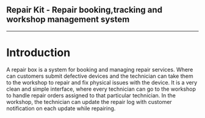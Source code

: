 ## Repair Kit - Repair booking,tracking and workshop management system

<hr>

# Introduction

A repair box is a system for booking and managing repair services. Where can customers submit defective devices and the technician can take them to the workshop to repair and fix physical issues with the device.
It is a very clean and simple interface, where every technician can go to the workshop to handle repair orders assigned to that particular technician.
In the workshop, the technician can update the repair log with customer notification on each update while repairing.
